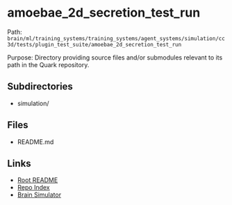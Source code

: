 # amoebae_2d_secretion_test_run

Path: `brain/ml/training_systems/training_systems/agent_systems/simulation/cc3d/tests/plugin_test_suite/amoebae_2d_secretion_test_run`

Purpose: Directory providing source files and/or submodules relevant to its path in the Quark repository.

## Subdirectories
- simulation/

## Files
- README.md

## Links
- [Root README](../../../../../../../../../README.md)
- [Repo Index](../../../../../../../../../repo_index.json)
- [Brain Simulator](../../../../../../../../../brain/architecture/brain_simulator.py)
